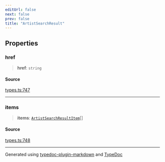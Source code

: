 ```yaml
---
editUrl: false
next: false
prev: false
title: "ArtistSearchResult"
---
```


## Properties

### href

> **href**: `string`

#### Source

[types.ts:747](https://github.com/fostertheweb/spotify-web-sdk/blob/eb6b780/src/types.ts#L747)

***

### items

> **items**: [`ArtistSearchResultItem`](/api/interfaces/artistsearchresultitem/)[]

#### Source

[types.ts:748](https://github.com/fostertheweb/spotify-web-sdk/blob/eb6b780/src/types.ts#L748)

***

Generated using [typedoc-plugin-markdown](https://www.npmjs.com/package/typedoc-plugin-markdown) and [TypeDoc](https://typedoc.org/)
